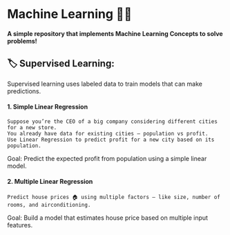 # Machine Learning 🤖✨
#### A simple repository that implements Machine Learning Concepts to solve problems!

## 🏷️ Supervised Learning:
Supervised learning uses labeled data to train models that can make predictions.
 #### 1. Simple Linear Regression
    Suppose you’re the CEO of a big company considering different cities for a new store.
    You already have data for existing cities — population vs profit.
    Use Linear Regression to predict profit for a new city based on its population.
  Goal: Predict the expected profit from population using a simple linear model.
  

 #### 2. Multiple Linear Regression
    Predict house prices 🏠 using multiple factors — like size, number of rooms, and airconditioning.
 Goal: Build a model that estimates house price based on multiple input features.
